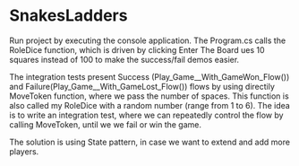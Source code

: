 # SnakesLadders

Run project by executing the console application. 
The Program.cs calls the RoleDice function, which is driven by clicking Enter
The Board ues 10 squares instead of 100 to make the success/fail demos easier.

The integration tests present Success (Play_Game__With_GameWon_Flow()) and Failure(Play_Game__With_GameLost_Flow()) 
flows by using directily MoveToken function, where we pass the number of spaces. 
This function is also called my RoleDice with a random number (range from 1 to 6).
The idea is to write an integration test, where we can repeatedly control the flow by calling MoveToken, until we we fail or win the game.

The solution is using State pattern, in case we want to extend and add more players.
